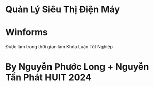 # Quản Lý Siêu Thị Điện Máy 
# Winforms
Được làm trong thời gian làm Khóa Luận Tốt Nghiệp
# By Nguyễn Phước Long + Nguyễn Tấn Phát HUIT 2024
